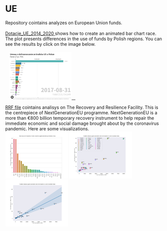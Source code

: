 # UE
Repository cointains analyzes on European Union funds.<BR><BR>
<a href = "Dotacje_UE_2014_2020.ipynb">Dotacje_UE_2014_2020 </a> shows how to create an animated bar chart race. The plot presents differences in the use of funds by Polish regions. 
You can see the results by click on the image below.<BR><BR>
&nbsp;&nbsp;&nbsp;<a target="_blank" href='https://public.flourish.studio/visualisation/6023241/'><img src='images/bar_chart.png' width=200 height=150>&nbsp;&nbsp;&nbsp;</a>
 
<a href="RRF.ipynb">RRF file</a> cointains analisys on The Recovery and Resilience Facility. This is the centrepiece of NextGenerationEU programme. 
NextGenerationEU is a more than €800 billion temporary recovery instrument to help repair the immediate economic and social damage brought about by the coronavirus pandemic.
Here are some visualizations.<BR>
<img src='images/total_per_member.png' width=200 height=150>
<img src='images/covid_scatter.png' width=200 height=150>
<img src='images/covid_reg.png' width=200 height=150>
